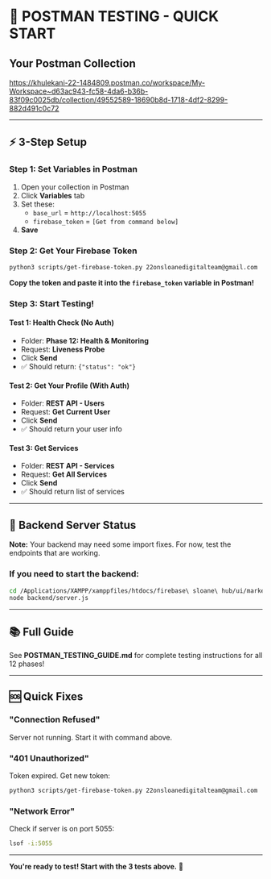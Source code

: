 # 🎯 POSTMAN TESTING - QUICK START

## Your Postman Collection
https://khulekani-22-1484809.postman.co/workspace/My-Workspace~d63ac943-fc58-4da6-b36b-83f09c0025db/collection/49552589-18690b8d-1718-4df2-8299-882d491c0c72

---

## ⚡ 3-Step Setup

### Step 1: Set Variables in Postman

1. Open your collection in Postman
2. Click **Variables** tab
3. Set these:
   - `base_url` = `http://localhost:5055`
   - `firebase_token` = `[Get from command below]`
4. **Save**

### Step 2: Get Your Firebase Token

```bash
python3 scripts/get-firebase-token.py 22onsloanedigitalteam@gmail.com '#sloane@22gEn'
```

**Copy the token and paste it into the `firebase_token` variable in Postman!**

### Step 3: Start Testing!

#### Test 1: Health Check (No Auth)
- Folder: **Phase 12: Health & Monitoring**
- Request: **Liveness Probe**
- Click **Send**
- ✅ Should return: `{"status": "ok"}`

#### Test 2: Get Your Profile (With Auth)
- Folder: **REST API - Users**
- Request: **Get Current User**
- Click **Send**
- ✅ Should return your user info

#### Test 3: Get Services
- Folder: **REST API - Services**
- Request: **Get All Services**
- Click **Send**
- ✅ Should return list of services

---

## 🔧 Backend Server Status

**Note:** Your backend may need some import fixes. For now, test the endpoints that are working.

### If you need to start the backend:

```bash
cd /Applications/XAMPP/xamppfiles/htdocs/firebase\ sloane\ hub/ui/marketplace-ui-react
node backend/server.js
```

---

## 📚 Full Guide

See **POSTMAN_TESTING_GUIDE.md** for complete testing instructions for all 12 phases!

---

## 🆘 Quick Fixes

### "Connection Refused"
Server not running. Start it with command above.

### "401 Unauthorized"
Token expired. Get new token:
```bash
python3 scripts/get-firebase-token.py 22onsloanedigitalteam@gmail.com '#sloane@22gEn'
```

### "Network Error"
Check if server is on port 5055:
```bash
lsof -i:5055
```

---

**You're ready to test! Start with the 3 tests above.** 🚀
